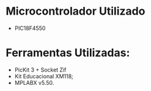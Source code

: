 # Microcontrolador Utilizado

- PIC18F4550

# Ferramentas Utilizadas:

- PicKit 3 + Socket Zif
- Kit Educacional XM118;
- MPLABX v5.50.
  
